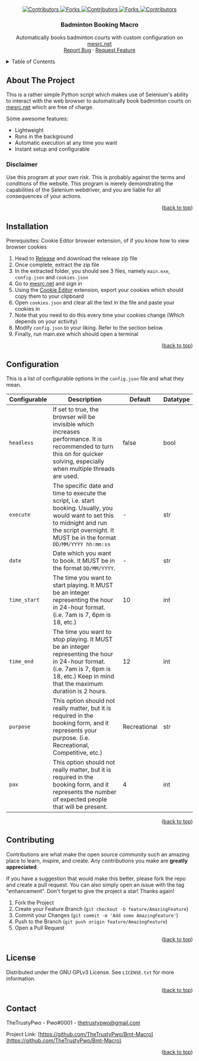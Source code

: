 <!--suppress ALL -->
<div align="center">
  <a href="https://github.com/TheTrustyPwo/Bmt-Macro/graphs/contributors" target="_blank">
    <img src="https://img.shields.io/github/contributors/TheTrustyPwo/Bmt-Macro.svg?style=for-the-badge" alt="Contributors">
  </a>
  <a href="https://github.com/TheTrustyPwo/Bmt-Macro/network/members" target="_blank">
    <img src="https://img.shields.io/github/forks/TheTrustyPwo/Bmt-Macro.svg?style=for-the-badge" alt="Forks">
  </a>
  <a href="https://github.com/TheTrustyPwo/Bmt-Macro/stargazers" target="_blank">
    <img src="https://img.shields.io/github/stars/TheTrustyPwo/Bmt-Macro.svg?style=for-the-badge" alt="Contributors">
  </a>
  <a href="https://github.com/TheTrustyPwo/Bmt-Macro/issues" target="_blank">
    <img src="https://img.shields.io/github/issues/TheTrustyPwo/Bmt-Macro.svg?style=for-the-badge" alt="Forks">
  </a>
  <a href="https://github.com/TheTrustyPwo/Bmt-Macro/blob/master/LICENSE.txt" target="_blank">
    <img src="https://img.shields.io/github/license/TheTrustyPwo/Bmt-Macro.svg?style=for-the-badge" alt="Contributors">
  </a>
</div>


<!-- PROJECT TITLE -->
<!--suppress HtmlDeprecatedAttribute, HtmlUnknownAnchorTarget -->

<div align="center">
<h3 align="center">Badminton Booking Macro</h3>
  <p align="center">
    Automatically books badminton courts with custom configuration on
    <a href="https://www.mesrc.net/">mesrc.net</a>
    <br/>
    <a href="https://github.com/TheTrustyPwo/Bmt-Macro/issues">Report Bug</a>
    ·
    <a href="https://github.com/TheTrustyPwo/Bmt-Macro/issues">Request Feature</a>
  </p>
</div>


<!-- TABLE OF CONTENTS -->
<details>
  <summary>Table of Contents</summary>
  <ol>
    <li><a href="#about-the-project">About The Project</a></li>
    <li><a href="#installation">Installation</a></li>
    <li><a href="#configuration">Configuration</a></li>
    <li><a href="#contributing">Contributing</a></li>
    <li><a href="#license">License</a></li>
    <li><a href="#contact">Contact</a></li>
  </ol>
</details>


<!-- ABOUT THE PROJECT -->
## About The Project

This is a rather simple Python script which makes use of Selenium's ability
to interact with the web browser to automatically book badminton courts on
<a href="https://www.mesrc.net/">mesrc.net</a> which are free of charge.

Some awesome features:
* Lightweight
* Runs in the background
* Automatic execution at any time you want
* Instant setup and configurable

### Disclaimer
Use this program at your own risk. This is probably against the terms and conditions of the website.
This program is merely demonstrating the capabilities of the Selenium webdriver, and you are liable
for all consequences of your actions.

<p align="right">(<a href="#top">back to top</a>)</p>


<!-- INSTALLATION -->
## Installation

Prerequisites: Cookie Editor browser extension, of if you know how to view browser cookies

1. Head to <a href="https://github.com/TheTrustyPwo/Bmt-Macro/releases/">Release</a> and download the release zip file
2. Once complete, extract the zip file
3. In the extracted folder, you should see 3 files, namely `main.exe`, `config.json` and `cookies.json`
4. Go to <a href="https://www.mesrc.net/">mesrc.net</a> and sign in
5. Using the <a href="https://chrome.google.com/webstore/detail/cookie-editor/hlkenndednhfkekhgcdicdfddnkalmdm?hl=en">Cookie Editor</a> extension, export your cookies which should copy them to your clipboard
6. Open `cookies.json` and clear all the text in the file and paste your cookies in
7. Note that you need to do this every time your cookies change (Which depends on your activity)
8. Modify `config.json` to your liking. Refer to the section below.
9. Finally, run main.exe which should open a terminal

<p align="right">(<a href="#top">back to top</a>)</p>


<!-- CONFIGURATION -->
## Configuration

This is a list of configurable options in the `config.json` file and what they mean.

| Configurable | Description                                                                                                                                                                                        | Default      | Datatype |
|--------------|----------------------------------------------------------------------------------------------------------------------------------------------------------------------------------------------------|--------------|----------|
| `headless`   | If set to true, the browser will be invisible which increases performance. It is recommended to turn this on for quicker solving, especially when multiple threads are used.                       | false        | bool     |
| `execute`    | The specific date and time to execute the script, i.e. start booking. Usually, you would want to set this to midnight and run the script overnight. It MUST be in the format `DD/MM/YYYY hh:mm:ss` | -            | str      |
| `date`       | Date which you want to book. It MUST be in the format `DD/MM/YYYY`.                                                                                                                                | -            | str      |
| `time_start` | The time you want to start playing. It MUST be an integer representing the hour in 24-hour format. (i.e. 7am is 7, 6pm is 18, etc.)                                                                | 10           | int      |
| `time_end`   | The time you want to stop playing. It MUST be an integer representing the hour in 24-hour format. (i.e. 7am is 7, 6pm is 18, etc.) Keep in mind that the maximum duration is 2 hours.              | 12           | int      |
| `purpose`    | This option should not really matter, but it is required in the booking form, and it represents your purpose. (i.e. Recreational, Competitive, etc.)                                               | Recreational | str      |
| `pax`        | This option should not really matter, but it is required in the booking form, and it represents the number of expected people that will be present.                                                | 4            | int      |

<p align="right">(<a href="#top">back to top</a>)</p>


<!-- CONTRIBUTING -->
## Contributing

Contributions are what make the open source community such an amazing place to learn, inspire, and create. Any contributions you make are **greatly appreciated**.

If you have a suggestion that would make this better, please fork the repo and create a pull request. You can also simply open an issue with the tag "enhancement".
Don't forget to give the project a star! Thanks again!

1. Fork the Project
2. Create your Feature Branch (`git checkout -b feature/AmazingFeature`)
3. Commit your Changes (`git commit -m 'Add some AmazingFeature'`)
4. Push to the Branch (`git push origin feature/AmazingFeature`)
5. Open a Pull Request

<p align="right">(<a href="#readme-top">back to top</a>)</p>


<!-- LICENSE -->
## License

Distributed under the GNU GPLv3 License. See `LICENSE.txt` for more information.

<p align="right">(<a href="#top">back to top</a>)</p>


<!-- CONTACT -->
## Contact

TheTrustyPwo - Pwo#0001 - thetrustypwo@gmail.com

Project Link: [https://github.com/TheTrustyPwo/Bmt-Macro](https://github.com/TheTrustyPwo/Bmt-Macro)

<p align="right">(<a href="#top">back to top</a>)</p>